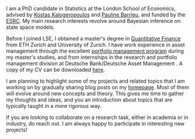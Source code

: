 
I am a PhD candidate in Statistics at the London School of Economics, advised by [Kostas Kalogeropoulos](http://www.lse.ac.uk/Statistics/People/Dr-Kostas-Kalogeropoulos) and [Pauline Barrieu](http://stats.lse.ac.uk/barrieu/), and funded by the [ESRC](https://esrc.ukri.org/skills-and-careers/doctoral-training/). My main research interests revolve around Bayesian inference on state space models.

Before I joined LSE, I obtained a master's degree in [Quantitative Finance](https://www.msfinance.uzh.ch/en.html) from ETH Zurich and University of Zurich. I have work experience in asset management through the excellent [portfolio management program](https://www.cpm.uzh.ch/en.html) during my master's studies, and from internships in the research and portfolio management division at Deutsche Bank/Deutsche Asset Management . A copy of my CV can be downloaded [here](https://paschermayr.github.io/files/cv/cv.pdf).

I am planning to highlight some of my projects and related topics that I am working on by gradually sharing blog posts on my [homepage](https://paschermayr.github.io/). Most of them will evolve around new concepts and theory. This gives me time to gather my thoughts and ideas, and you an introduction about topics that are typically taught in a more rigorous way.

If you are looking to collaborate on a research task, either in academia or in industry, do reach out. I am always happy to participate in interesting new projects!
